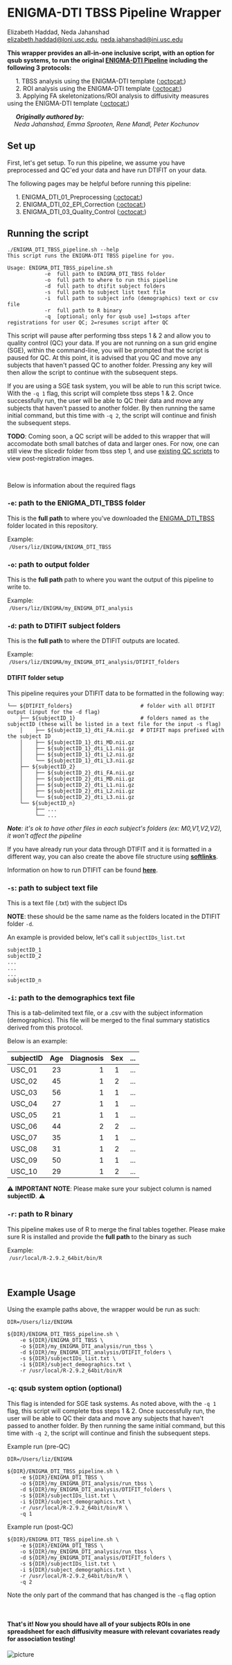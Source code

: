 # ENIGMA-DTI TBSS Pipeline Wrapper
Elizabeth Haddad, Neda Jahanshad\
elizabeth.haddad@loni.usc.edu, neda.jahanshad@ini.usc.edu

**This wrapper provides an all-in-one inclusive script, with an option for qsub systems, to run the original [ENIGMA-DTI Pipeline](https://github.com/ENIGMA-git/ENIGMA_DTI_04_DTI_TBSS) including the following 3 protocols:**

&nbsp;&nbsp;&nbsp;&nbsp; 1. TBSS analysis using the ENIGMA-DTI template ([:octocat:](https://github.com/ENIGMA-git/ENIGMA_DTI_04_DTI_TBSS/blob/master/README.md#protocol-for-tbss-analysis-using-the-enigma-dti-template))\
&nbsp;&nbsp;&nbsp;&nbsp; 2. ROI analysis using the ENIGMA-DTI template ([:octocat:](https://github.com/ENIGMA-git/ENIGMA_DTI_04_DTI_TBSS/blob/master/README.md#protocol-for-roi-analysis-using-the-enigma-dti-template))\
&nbsp;&nbsp;&nbsp;&nbsp; 3. Applying FA skeletonizations/ROI analysis to diffusivity measures using the ENIGMA-DTI template ([:octocat:](https://github.com/ENIGMA-git/ENIGMA_DTI_04_DTI_TBSS/blob/master/README.md#protocol-for-applying-tbss-skeletonizations-from-fa-analysis-to-diffusivity-and-obtaining-roi-measures-using-the-enigma-dti-template))

&nbsp;&nbsp;&nbsp;&nbsp; **_Originally authored by:_**\
&nbsp;&nbsp;&nbsp;&nbsp;_Neda Jahanshad, Emma Sprooten, Rene Mandl, Peter Kochunov_
<br>

## Set up

First, let's get setup. To run this pipeline, we assume you have preprocessed and QC'ed your data and have run DTIFIT on your data.

The following pages may be helpful before running this pipeline:
    
&nbsp;&nbsp;&nbsp;&nbsp; 1. ENIGMA_DTI_01_Preprocessing ([:octocat:](https://github.com/ENIGMA-git/ENIGMA_DTI_01_Preprocessing))\
&nbsp;&nbsp;&nbsp;&nbsp; 2. ENIGMA_DTI_02_EPI_Correction ([:octocat:](https://github.com/ENIGMA-git/ENIGMA_DTI_02_EPI_Correction))\
&nbsp;&nbsp;&nbsp;&nbsp; 3. ENIGMA_DTI_03_Quality_Control ([:octocat:](https://github.com/ENIGMA-git/ENIGMA_DTI_03_Quality_Control))

## Running the script

    ./ENIGMA_DTI_TBSS_pipeline.sh --help
    This script runs the ENIGMA-DTI TBSS pipeline for you.

    Usage: ENIGMA_DTI_TBSS_pipeline.sh 
                -e  full path to ENIGMA_DTI_TBSS folder 
                -o  full path to where to run this pipeline 
                -d  full path to dtifit subject folders 
                -s  full path to subject list text file 
                -i  full path to subject info (demographics) text or csv file 
                -r  full path to R binary 
                -q  [optional; only for qsub use] 1=stops after registrations for user QC; 2=resumes script after QC

        
This script will pause after performing tbss steps 1 & 2 and allow you to quality control (QC) your data. If you are not running on a sun grid engine (SGE), within the command-line, you will be prompted that the script is paused for QC. At this point, it is advised that you QC and move any subjects that haven't passed QC to another folder. Pressing any key will then allow the script to continue with the subsequent steps. 

If you are using a SGE task system, you will be able to run this script twice. With the `-q 1` flag, this script will complete tbss steps 1 & 2. Once successfully run, the user will be able to QC their data and move any subjects that haven't passed to another folder. By then running the same initial command, but this time with `-q 2`, the script will continue and finish the subsequent steps. 

**TODO**: Coming soon, a QC script will be added to this wrapper that will accomodate both small batches of data and larger ones. For now, one can still view the slicedir folder from tbss step 1, and use [existing QC scripts](https://enigma.ini.usc.edu/wp-content/uploads/DTI_Protocols/ENIGMA_FA_Skel_QC_protocol_USC.pdf) to view post-registration images. 

<br>

Below is information about the required flags

### `-e`: path to the ENIGMA_DTI_TBSS folder

This is the **full path** to where you've downloaded the [ENIGMA_DTI_TBSS](ENIGMA_DTI_TBSS) folder located in this repository.

Example:\
&nbsp;`/Users/liz/ENIGMA/ENIGMA_DTI_TBSS`


### `-o`: path to output folder

This is the **full path** path to where you want the output of this pipeline to write to.

Example:\
&nbsp;`/Users/liz/ENIGMA/my_ENIGMA_DTI_analysis`


### `-d`: path to DTIFIT subject folders

This is the **full path** to where the DTIFIT outputs are located.

Example:\
&nbsp;`/Users/liz/ENIGMA/my_ENIGMA_DTI_analysis/DTIFIT_folders`

#### DTIFIT folder setup

This pipeline requires your DTIFIT data to be formatted in the following way:


 ```
└── ${DTIFIT_folders}                      # folder with all DTIFIT output (input for the -d flag)
     ├── ${subjectID_1}                     # folders named as the subjectID (these will be listed in a text file for the input -s flag)
     │    ├── ${subjectID_1}_dti_FA.nii.gz  # DTIFIT maps prefixed with the subject ID
     │    ├── ${subjectID_1}_dti_MD.nii.gz
     │    ├── ${subjectID_1}_dti_L1.nii.gz
     │    ├── ${subjectID_1}_dti_L2.nii.gz
     │    └── ${subjectID_1}_dti_L3.nii.gz
     ├── ${subjectID_2}
     │    ├── ${subjectID_2}_dti_FA.nii.gz
     │    ├── ${subjectID_2}_dti_MD.nii.gz
     │    ├── ${subjectID_2}_dti_L1.nii.gz
     │    ├── ${subjectID_2}_dti_L2.nii.gz
     │    └── ${subjectID_2}_dti_L3.nii.gz
     └── ${subjectID_n}
          ├── ...
          └── ...
 ```

_**Note**: it's ok to have other files in each subject's folders (ex: M0,V1,V2,V2), it won't affect the pipeline_

If you have already run your data through DTIFIT and it is formatted in a different way, you can also create the above file structure using [**softlinks**](https://linuxhandbook.com/symbolic-link-linux/).

Information on how to run DTIFIT can be found [**here**](https://web.mit.edu/fsl_v5.0.10/fsl/doc/wiki/FDT(2f)UserGuide.html#DTIFIT).


### `-s`: path to subject text file 

This is a text file (.txt) with the subject IDs

**NOTE**: these should be the same name as the folders located in the DTIFIT folder `-d`.

An example is provided below, let's call it `subjectIDs_list.txt`

    subjectID_1
    subjectID_2
    ...
    ...
    ...
    subjectID_n



### `-i`: path to the demographics text file

This is a tab-delimited text file, or a .csv with the subject information (demographics). This file will be merged to the final summary statistics derived from this protocol. 

Below is an example:

     
   |  subjectID    |   Age     | Diagnosis  |   Sex   |   ...   |
   | ------------- |:---------:|-----------:|:-------:|:-------:|
   |    USC_01     |    23     |      1     |    1    |   ...   |
   |    USC_02     |    45     |      1     |    2    |   ...   |
   |    USC_03     |    56     |      1     |    1    |   ...   | 
   |    USC_04     |    27     |      1     |    1    |   ...   |
   |    USC_05     |    21     |      1     |    1    |   ...   |
   |    USC_06     |    44     |      2     |    2    |   ...   |
   |    USC_07     |    35     |      1     |    1    |   ...   |
   |    USC_08     |    31     |      1     |    2    |   ...   |
   |    USC_09     |    50     |      1     |    1    |   ...   |
   |    USC_10     |    29     |      1     |    2    |   ...   |
   

:warning: **IMPORTANT NOTE**: Please make sure your subject column is named **subjectID**. :warning:


### `-r`: path to R binary

This pipeline makes use of R to merge the final tables together. Please make sure R is installed and provide the **full path** to the binary as such

Example:\
&nbsp;`/usr/local/R-2.9.2_64bit/bin/R`

<br>

## Example Usage

Using the example paths above, the wrapper would be run as such:

```
DIR=/Users/liz/ENIGMA 

${DIR}/ENIGMA_DTI_TBSS_pipeline.sh \
    -e ${DIR}/ENIGMA_DTI_TBSS \
    -o ${DIR}/my_ENIGMA_DTI_analysis/run_tbss \
    -d ${DIR}/my_ENIGMA_DTI_analysis/DTIFIT_folders \
    -s ${DIR}/subjectIDs_list.txt \
    -i ${DIR}/subject_demographics.txt \
    -r /usr/local/R-2.9.2_64bit/bin/R 
```


### `-q`: qsub system option (optional)

This flag is intended for SGE task systems. As noted above, with the `-q 1` flag, this script will complete tbss steps 1 & 2. Once successfully run, the user will be able to QC their data and move any subjects that haven't passed to another folder. By then running the same initial command, but this time with `-q 2`, the script will continue and finish the subsequent steps. 

Example run (pre-QC)

```
DIR=/Users/liz/ENIGMA 

${DIR}/ENIGMA_DTI_TBSS_pipeline.sh \
    -e ${DIR}/ENIGMA_DTI_TBSS \
    -o ${DIR}/my_ENIGMA_DTI_analysis/run_tbss \
    -d ${DIR}/my_ENIGMA_DTI_analysis/DTIFIT_folders \
    -s ${DIR}/subjectIDs_list.txt \
    -i ${DIR}/subject_demographics.txt \
    -r /usr/local/R-2.9.2_64bit/bin/R \
    -q 1
```


Example run (post-QC)
```
${DIR}/ENIGMA_DTI_TBSS_pipeline.sh \
    -e ${DIR}/ENIGMA_DTI_TBSS \
    -o ${DIR}/my_ENIGMA_DTI_analysis/run_tbss \
    -d ${DIR}/my_ENIGMA_DTI_analysis/DTIFIT_folders \
    -s ${DIR}/subjectIDs_list.txt \
    -i ${DIR}/subject_demographics.txt \
    -r /usr/local/R-2.9.2_64bit/bin/R \
    -q 2
```

Note the only part of the command that has changed is the `-q` flag option


<br>

#### That's it! Now you should have all of your subjects ROIs in one spreadsheet for each diffusivity measure with relevant covariates ready for association testing!

 ![picture](images/enigma_tbss.png)










 
